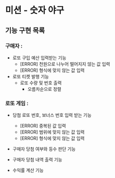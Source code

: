 # 미션 - 숫자 야구

## 기능 구현 목록

### 구매자 :

- 로또 구입 예산 입력받는 기능
    - [ERROR] 천원으로 나누어 떨어지지 않는 값 입력
    - [ERROR] 형식에 맞지 않는 값 입력
- 로또 티켓 발행 기능
    - 로또 수량 및 번호 출력
        - 오름차순으로 정렬

### 로또 게임 :

- 당첨 로또 번호, 보너스 번호 입력 받는 기능
    - [ERROR] 중복된 값 입력
    - [ERROR] 범위에 맞지 않는 값 입력
    - [ERROR] 형식에 맞지 않는 값 입력
  
- 구매자 당첨 여부와 등수 판단 기능
- 구매자 당첨 내역 출력 기능
- 수익률 계산 기능